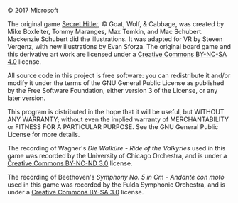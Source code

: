 &copy; 2017 Microsoft

The original game [Secret Hitler](http://secrethitler.com/), &copy; Goat, Wolf, & Cabbage,
was created by Mike Boxleiter, Tommy Maranges, Max Temkin, and Mac Schubert. Mackenzie Schubert
did the illustrations. It was adapted for VR by Steven Vergenz, with new illustrations by
Evan Sforza. The original board game and this derivative art work are licensed under a
[Creative Commons BY-NC-SA 4.0](https://creativecommons.org/licenses/by-nc-sa/4.0/) license.

All source code in this project is free software: you can redistribute it and/or modify
it under the terms of the GNU General Public License as published by the Free Software
Foundation, either version 3 of the License, or any later version.

This program is distributed in the hope that it will be useful, but WITHOUT ANY WARRANTY;
without even the implied warranty of MERCHANTABILITY or FITNESS FOR A PARTICULAR PURPOSE.
See the GNU General Public License for more details.

The recording of Wagner's *Die Walküre - Ride of the Valkyries* used in this game was
recorded by the University of Chicago Orchestra, and is under a [Creative Commons BY-NC-ND 3.0](https://creativecommons.org/licenses/by-nc-nd/3.0/)
license.

The recording of Beethoven's *Symphony No. 5 in Cm - Andante con moto* used in this game
was recorded by the Fulda Symphonic Orchestra, and is under a [Creative Commons BY-SA 3.0](https://creativecommons.org/licenses/by-sa/3.0/)
license.
